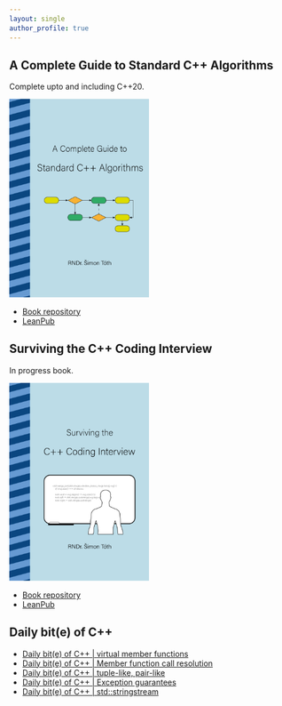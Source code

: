```yaml
---
layout: single
author_profile: true
---
```


## A Complete Guide to Standard C++ Algorithms

Complete upto and including C++20.

[<img src="assets/images/book_algorithms_cover.png" width="50%">](https://leanpub.com/cpp-algorithms-guide)

- [Book repository](https://github.com/HappyCerberus/book-cpp-algorithms)
- [LeanPub](https://leanpub.com/cpp-algorithms-guide)

## Surviving the C++ Coding Interview

In progress book.

[<img src="assets/images/book_coding_interview_cover.png" width="50%">](https://leanpub.com/cpp-coding-interview)

- [Book repository](https://leanpub.com/cpp-coding-interview)
- [LeanPub](https://leanpub.com/cpp-coding-interview)

## Daily bit(e) of C++

<ul>
<!-- SUBSTACK:START --><li><a href="https://medium.com/@simontoth/daily-bit-e-of-c-virtual-member-functions-2b4b2f007809?source=rss-1e1de1006a93------2">Daily bit&lpar;e&rpar; of C++ | virtual member functions</a></li><li><a href="https://medium.com/@simontoth/daily-bit-e-of-c-member-function-call-resolution-40609c755d23?source=rss-1e1de1006a93------2">Daily bit&lpar;e&rpar; of C++ | Member function call resolution</a></li><li><a href="https://medium.com/@simontoth/daily-bit-e-of-c-tuple-like-pair-like-0ba543001aab?source=rss-1e1de1006a93------2">Daily bit&lpar;e&rpar; of C++ | tuple-like, pair-like</a></li><li><a href="https://medium.com/@simontoth/daily-bit-e-of-c-exception-guarantees-7a6693db5fc3?source=rss-1e1de1006a93------2">Daily bit&lpar;e&rpar; of C++ | Exception guarantees</a></li><li><a href="https://medium.com/@simontoth/daily-bit-e-of-c-std-stringstream-ec4b17b7d565?source=rss-1e1de1006a93------2">Daily bit&lpar;e&rpar; of C++ | std::stringstream</a></li><!-- SUBSTACK:END -->
</ul>